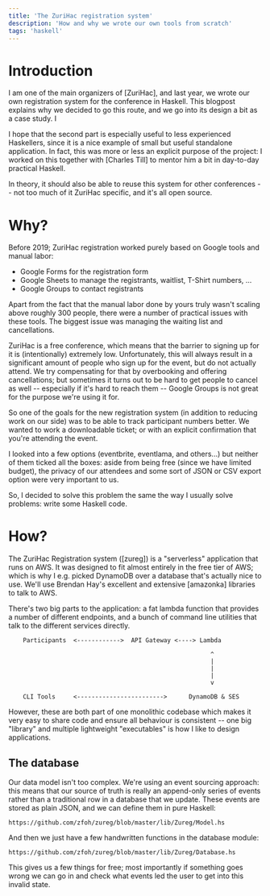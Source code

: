 ```yaml
---
title: 'The ZuriHac registration system'
description: 'How and why we wrote our own tools from scratch'
tags: 'haskell'
---
```


# Introduction

I am one of the main organizers of [ZuriHac], and last year, we wrote our own
registration system for the conference in Haskell.  This blogpost explains why
we decided to go this route, and we go into its design a bit as a case study.  I

I hope that the second part is especially useful to less experienced Haskellers,
since it is a nice example of small but useful standalone application.  In fact,
this was more or less an explicit purpose of the project: I worked on this
together with [Charles Till] to mentor him a bit in day-to-day practical
Haskell.

In theory, it should also be able to reuse this system for other conferences --
not too much of it ZuriHac specific, and it's all open source.

# Why?

Before 2019; ZuriHac registration worked purely based on Google tools and manual
labor:

 -  Google Forms for the registration form
 -  Google Sheets to manage the registrants, waitlist, T-Shirt numbers, ...
 -  Google Groups to contact registrants

Apart from the fact that the manual labor done by yours truly wasn't scaling
above roughly 300 people, there were a number of practical issues with these
tools.  The biggest issue was managing the waiting list and cancellations.

ZuriHac is a free conference, which means that the barrier to signing up for it
is (intentionally) extremely low.  Unfortunately, this will always result in a
significant amount of people who sign up for the event, but do not actually
attend.  We try compensating for that by overbooking and offering cancellations;
but sometimes it turns out to be hard to get people to cancel as well --
especially if it's hard to reach them -- Google Groups is not great for the
purpose we're using it for.

So one of the goals for the new registration system (in addition to reducing
work on our side) was to be able to track participant numbers better.  We wanted
to work a downloadable ticket; or with an explicit confirmation that you're
attending the event.

I looked into a few options (eventbrite, eventlama, and others...) but neither
of them ticked all the boxes: aside from being free (since we have limited
budget), the privacy of our attendees and some sort of JSON or CSV export option
were very important to us.

So, I decided to solve this problem the same the way I usually solve problems:
write some Haskell code.

# How?

The ZuriHac Registration system ([zureg]) is a "serverless" application that
runs on AWS.  It was designed to fit almost entirely in the free tier of AWS;
which is why I e.g. picked DynamoDB over a database that's actually nice to use.
We'll use Brendan Hay's excellent and extensive [amazonka] libraries to talk to
AWS.

There's two big parts to the application: a fat lambda function that provides a
number of different endpoints, and a bunch of command line utilities that talk
to the different services directly.

        Participants  <------------>  API Gateway <----> Lambda

                                                            ^
                                                            |
                                                            |
                                                            |
                                                            v

        CLI Tools     <------------------------>      DynamoDB & SES

However, these are both part of one monolithic codebase which makes it very easy
to share code and ensure all behaviour is consistent -- one big "library" and
multiple lightweight "executables" is how I like to design applications.

## The database

Our data model isn't too complex.  We're using an event sourcing approach: this
means that our source of truth is really an append-only series of events rather
than a traditional row in a database that we update.  These events are stored as
plain JSON, and we can define them in pure Haskell:

    https://github.com/zfoh/zureg/blob/master/lib/Zureg/Model.hs

And then we just have a few handwritten functions in the database module:

    https://github.com/zfoh/zureg/blob/master/lib/Zureg/Database.hs

This gives us a few things for free; most importantly if something goes wrong we
can go in and check what events led the user to get into this invalid state.


